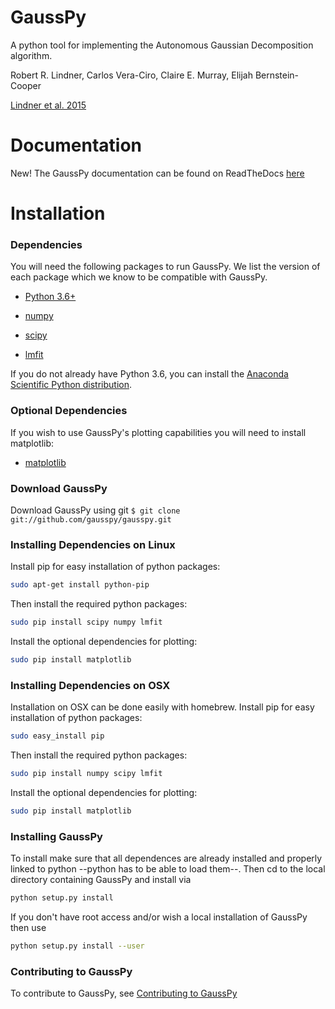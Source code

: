 # GaussPy
A python tool for implementing the Autonomous Gaussian Decomposition algorithm.

Robert R. Lindner, Carlos Vera-Ciro, Claire E. Murray, Elijah Bernstein-Cooper

[Lindner et al. 2015](https://arxiv.org/abs/1409.2840)

# Documentation

New! The GaussPy documentation can be found on ReadTheDocs [here](http://gausspy.readthedocs.io/en/latest/) 

# Installation

### Dependencies

You will need the following packages to run GaussPy. We list the version of each
package which we know to be compatible with GaussPy.

* [Python 3.6+](https://www.python.org/)

* [numpy](http://www.numpy.org/)

* [scipy](http://www.scipy.org/)

* [lmfit](https://lmfit.github.io/lmfit-py/intro.html)

If you do not already have Python 3.6, you can install the [Anaconda Scientific
Python distribution](https://store.continuum.io/cshop/anaconda/).

### Optional Dependencies

If you wish to use GaussPy's plotting capabilities you will need to install
matplotlib:

* [matplotlib](http://matplotlib.org/)


### Download GaussPy

Download GaussPy using git `$ git clone git://github.com/gausspy/gausspy.git`


### Installing Dependencies on Linux

Install pip for easy installation of python packages:

```bash
sudo apt-get install python-pip
```

Then install the required python packages:

```bash
sudo pip install scipy numpy lmfit
```

Install the optional dependencies for plotting:

```bash
sudo pip install matplotlib
```

### Installing Dependencies on OSX

Installation on OSX can be done easily with homebrew. Install pip for easy
installation of python packages:

```bash
sudo easy_install pip
```

Then install the required python packages:

```bash
sudo pip install numpy scipy lmfit
```

Install the optional dependencies for plotting:

```bash
sudo pip install matplotlib
``` 

### Installing GaussPy

To install make sure that all dependences are already installed and properly
linked to python --python has to be able to load them--. Then cd to the local
directory containing GaussPy and install via

```bash
python setup.py install
```

If you don't have root access and/or wish a local installation of
GaussPy then use

```bash
python setup.py install --user
```

### Contributing to GaussPy

To contribute to GaussPy, see [Contributing to GaussPy](CONTRIBUTING.md)
